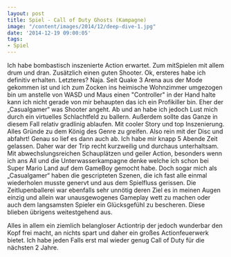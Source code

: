```yaml
---
layout: post
title: Spiel - Call of Duty Ghosts (Kampagne)
image: "/content/images/2014/12/deep-dive-1.jpg"
date: '2014-12-19 09:00:05'
tags:
- Spiel
---
```


Ich habe bombastisch inszenierte Action erwartet. Zum mitSpielen mit allem drum und dran. Zusätzlich einen guten Shooter. Ok, ersteres habe ich definitiv erhalten. Letzteres? Naja. 
Seit Quake 3 Arena aus der Mode gekommen ist und ich zum Zocken ins heimische Wohnzimmer umgezogen bin um anstelle von WASD und Maus einen "Controller" in der Hand halte kann ich nicht gerade von mir behaupten das ich ein Profikiller bin. Eher der „Casualgamer“ was Shooter angeht. Ab und an habe ich jedoch Lust mich durch ein virtuelles Schlachtfeld zu ballern. Außerdem sollte das Ganze in diesem Fall relativ gradlinig ablaufen. Mit cooler Story und top Inszenierung. Alles Gründe zu dem König  des Genre zu greifen. Also rein mit der Disc und abfahrt! Genau so lief es dann auch ab. Ich habe mir knapp 5 Abende Zeit gelassen. Daher war der Trip recht kurzweilig und durchaus unterhaltsam. Mit abwechslungsreichen Schauplätzen und geiler Action, besonders wenn ich ans All und die Unterwasserkampagne denke welche ich schon bei Super Mario Land auf dem GameBoy gemocht habe. Doch sogar mich als „Casualgamer“ haben die gescripteten Szenen, die ich fast alle einmal wiederholen musste genervt und aus dem Spielfluss gerissen. Die Zeitlupenballerei war ebenfalls sehr unnötig deren Ziel es in meinen Augen einzig und allein war unausgewogenes Gameplay wett zu machen oder auch dem langsamsten Spieler ein Glücksgefühl zu bescheren. Diese blieben übrigens weitestgehend aus.

Alles in allem ein ziemlich belangloser Actiontrip der jedoch wunderbar den Kopf frei macht, an nichts spart und daher ein großes Actionfeuerwerk bietet.
Ich habe jeden Falls erst mal wieder genug Call of Duty für die nächsten 2 Jahre.
